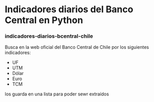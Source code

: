 # Indicadores diarios del Banco Central en Python
### indicadores-diarios-bcentral-chile

Busca en la web oficial del Banco Central de Chile por los siguientes indicadores:

- UF
- UTM
- Dólar
- Euro
- TCM

los guarda en una lista para poder sewr extraídos
